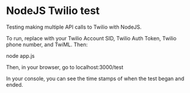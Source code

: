 NodeJS Twilio test
====

Testing making multiple API calls to Twilio with NodeJS.

To run, replace with your Twilio Account SID, Twilio Auth Token, Twilio phone
number, and TwiML. Then:

node app.js

Then, in your browser, go to localhost:3000/test

In your console, you can see the time stamps of when the test began and ended.
